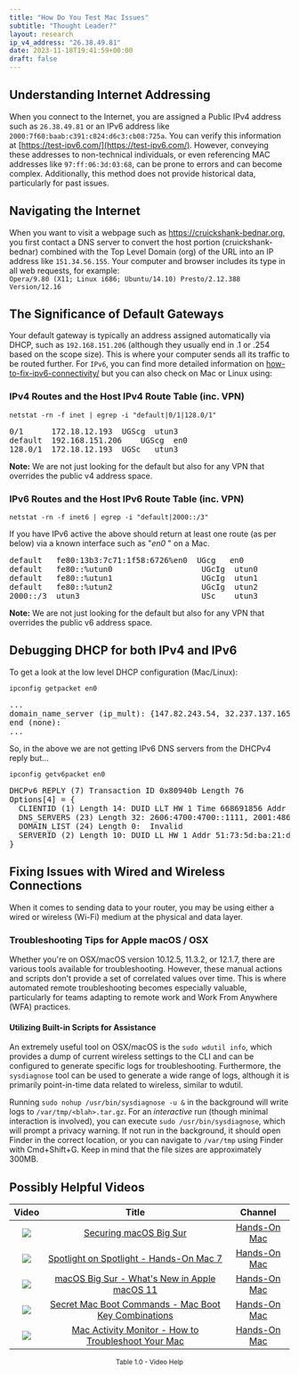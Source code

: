```yaml
---
title: "How Do You Test Mac Issues"
subtitle: "Thought Leader?"
layout: research
ip_v4_address: "26.38.49.81"
date: 2023-11-18T19:41:59+00:00
draft: false
---
```


## Understanding Internet Addressing

When you connect to the Internet, you are assigned a Public IPv4 address such as `26.38.49.81` or an IPv6 address like `2000:7f60:baab:c391:c824:d6c3:cb08:725a`. You can verify this information at [https://test-ipv6.com/](https://test-ipv6.com/). However, conveying these addresses to non-technical individuals, or even referencing MAC addresses like `97:ff:06:3d:03:68`, can be prone to errors and can become complex. Additionally, this method does not provide historical data, particularly for past issues.
## Navigating the Internet

When you want to visit a webpage such as https://cruickshank-bednar.org, you first contact a DNS server to convert the host portion (cruickshank-bednar) combined with the Top Level Domain (org) of the URL into an IP address like `151.34.56.155`. Your computer and browser includes its type in all web requests, for example: <br>```Opera/9.80 (X11; Linux i686; Ubuntu/14.10) Presto/2.12.388 Version/12.16```
## The Significance of Default Gateways

Your default gateway is typically an address assigned automatically via DHCP, such as `192.168.151.206` (although they usually end in .1 or .254 based on the scope size). This is where your computer sends all its traffic to be routed further. For `IPv6`, you can find more detailed information on [how-to-fix-ipv6-connectivity/](/blog/how-to-fix-ipv6-connectivity/) but you can also check on Mac or Linux using:
<br>
### IPv4 Routes and the Host IPv4 Route Table (inc. VPN)
```netstat -rn -f inet | egrep -i "default|0/1|128.0/1"```

<pre>
0/1      172.18.12.193  UGScg  utun3
default  192.168.151.206    UGScg  en0
128.0/1  172.18.12.193  UGSc   utun3</pre>

**Note:** We are not just looking for the default but also for any VPN that overrides the public v4 address space.

### IPv6 Routes and the Host IPv6 Route Table (inc. VPN)
```netstat -rn -f inet6 | egrep -i "default|2000::/3"```

If you have IPv6 active the above should return at least one route (as per below) via a known interface such as "_en0_ " on a Mac. 

<pre>
default   fe80:13b3:7c71:1f58:6726%en0  UGcg   en0
default   fe80::%utun0                   UGcIg  utun0
default   fe80::%utun1                   UGcIg  utun1
default   fe80::%utun2                   UGcIg  utun2
2000::/3  utun3                          USc    utun3</pre>

**Note:** We are not just looking for the default but also for any VPN that overrides the public v6 address space.
<br>

## Debugging DHCP for both IPv4 and IPv6

To get a look at the low level DHCP configuration (Mac/Linux): 

```ipconfig getpacket en0```

<pre>
...
domain_name_server (ip_mult): {147.82.243.54, 32.237.137.165}
end (none):
...</pre>

So, in the above we are not getting IPv6 DNS servers from the DHCPv4 reply but...

```ipconfig getv6packet en0```

<pre>
DHCPv6 REPLY (7) Transaction ID 0x80940b Length 76
Options[4] = {
  CLIENTID (1) Length 14: DUID LLT HW 1 Time 668691856 Addr 97:ff:06:3d:03:68
  DNS_SERVERS (23) Length 32: 2606:4700:4700::1111, 2001:4860:4860::8844
  DOMAIN_LIST (24) Length 0:  Invalid
  SERVERID (2) Length 10: DUID LL HW 1 Addr 51:73:5d:ba:21:df
}</pre>




## Fixing Issues with Wired and Wireless Connections

When it comes to sending data to your router, you may be using either a wired or wireless (Wi-Fi) medium at the physical and data layer.
### Troubleshooting Tips for Apple macOS / OSX
Whether you're on OSX/macOS version 10.12.5, 11.3.2, or 12.1.7, there are various tools available for troubleshooting. However, these manual actions and scripts don't provide a set of correlated values over time. This is where automated remote troubleshooting becomes especially valuable, particularly for teams adapting to remote work and Work From Anywhere (WFA) practices.
#### Utilizing Built-in Scripts for Assistance
An extremely useful tool on OSX/macOS is the `sudo wdutil info`, which provides a dump of current wireless settings to the CLI and can be configured to generate specific logs for troubleshooting. Furthermore, the `sysdiagnose` tool can be used to generate a wide range of logs, although it is primarily point-in-time data related to wireless, similar to wdutil.

Running `sudo nohup /usr/bin/sysdiagnose -u &` in the background will write logs to `/var/tmp/<blah>.tar.gz`. For an *interactive* run (though minimal interaction is involved), you can execute `sudo /usr/bin/sysdiagnose`, which will prompt a privacy warning. If not run in the background, it should open Finder in the correct location, or you can navigate to `/var/tmp` using Finder with Cmd+Shift+G. Keep in mind that the file sizes are approximately 300MB.
## Possibly Helpful Videos

<link href="/plugins/lity/css/lity.min.css" rel="stylesheet">
<script src="/plugins/lity/js/lity.min.js"></script>
<div class="table1-start"></div>

|Video | Title | Channel |
| :---: | :---: | :---: |
|<a href="https://www.youtube.com/watch?v=7KdhJimuhNw" data-lity><img src="https://i.ytimg.com/vi/7KdhJimuhNw/default.jpg" class="img-fluid"></a>|<a href="https://www.youtube.com/watch?v=7KdhJimuhNw" data-lity>Securing macOS Big Sur</a>|<a target="_blank" href="https://www.youtube.com/channel/UCg43DP8MdHVcl4rFK_delBg" >Hands-On Mac</a>|
|<a href="https://www.youtube.com/watch?v=RslZ4W1EPqk" data-lity><img src="https://i.ytimg.com/vi/RslZ4W1EPqk/default.jpg" class="img-fluid"></a>|<a href="https://www.youtube.com/watch?v=RslZ4W1EPqk" data-lity>Spotlight on Spotlight - Hands-On Mac 7</a>|<a target="_blank" href="https://www.youtube.com/channel/UCg43DP8MdHVcl4rFK_delBg" >Hands-On Mac</a>|
|<a href="https://www.youtube.com/watch?v=JMKi6o9kaZI" data-lity><img src="https://i.ytimg.com/vi/JMKi6o9kaZI/default.jpg" class="img-fluid"></a>|<a href="https://www.youtube.com/watch?v=JMKi6o9kaZI" data-lity>macOS Big Sur - What&#39;s New in Apple macOS 11</a>|<a target="_blank" href="https://www.youtube.com/channel/UCg43DP8MdHVcl4rFK_delBg" >Hands-On Mac</a>|
|<a href="https://www.youtube.com/watch?v=VwNYWAxHCgM" data-lity><img src="https://i.ytimg.com/vi/VwNYWAxHCgM/default.jpg" class="img-fluid"></a>|<a href="https://www.youtube.com/watch?v=VwNYWAxHCgM" data-lity>Secret Mac Boot Commands - Mac Boot Key Combinations</a>|<a target="_blank" href="https://www.youtube.com/channel/UCg43DP8MdHVcl4rFK_delBg" >Hands-On Mac</a>|
|<a href="https://www.youtube.com/watch?v=TWzWd_DiaJ0" data-lity><img src="https://i.ytimg.com/vi/TWzWd_DiaJ0/default.jpg" class="img-fluid"></a>|<a href="https://www.youtube.com/watch?v=TWzWd_DiaJ0" data-lity>Mac Activity Monitor - How to Troubleshoot Your Mac</a>|<a target="_blank" href="https://www.youtube.com/channel/UCg43DP8MdHVcl4rFK_delBg" >Hands-On Mac</a>|

<center><small>Table 1.0 - Video Help</small></center>
 <br>
<div class="table1-end"></div>
<script type="text/javascript">
(function() {
    $('div.table1-start').nextUntil('div.table1-end', 'table').addClass('table thead-dark table-striped table-responsive rounded').attr('id', 't1');
    $('#t1').find('thead').addClass('thead-dark');
})();
</script>
